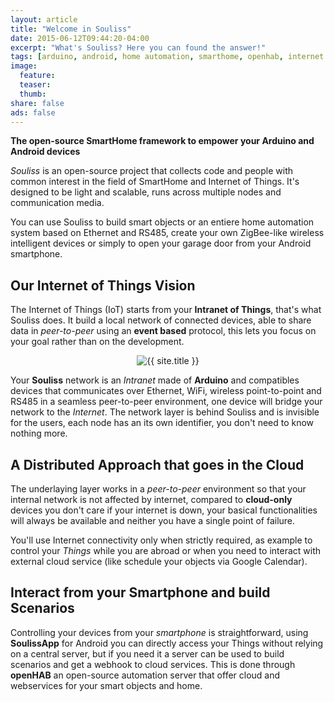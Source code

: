 ```yaml
---
layout: article
title: "Welcome in Souliss"
date: 2015-06-12T09:44:20-04:00
excerpt: "What's Souliss? Here you can found the answer!"
tags: [arduino, android, home automation, smarthome, openhab, internet of things, iot, openHAB]
image:
  feature:
  teaser:
  thumb:
share: false
ads: false
---
```


**The open-source SmartHome framework to empower your Arduino and Android devices**

*Souliss* is an open-source project that collects code and people with common interest in the field of SmartHome and Internet of Things. It's designed to be light and scalable, runs across multiple nodes and communication media.

You can use Souliss to build smart objects or an entiere home automation system based on Ethernet and RS485, create your own ZigBee-like wireless intelligent devices or simply to open your garage door from your Android smartphone.

## Our Internet of Things Vision

The Internet of Things (IoT) starts from your **Intranet of Things**, that's what Souliss does. It build a local network of connected devices, able to share data in *peer-to-peer* using an **event based** protocol, this lets you focus on your goal rather than on the development.

<p class="post-excerpt" align="center"><img src="{{ site.url }}/images/intranetofthings800.png" alt="{{ site.title }}"></p> 

Your **Souliss** network is an *Intranet* made of **Arduino** and compatibles devices that communicates over Ethernet, WiFi, wireless point-to-point and RS485 in a seamless peer-to-peer environment, one device will bridge your network to the *Internet*. The network layer is behind Souliss and is invisible for the users, each node has an its own identifier, you don't need to know nothing more.

## A Distributed Approach that goes in the Cloud

The underlaying layer works in a *peer-to-peer* environment so that your internal network is not affected by internet, compared to **cloud-only** devices you don't care if your internet is down, your basical functionalities will always be available and neither you have a single point of failure. 

You'll use Internet connectivity only when strictly required, as example to control your *Things* while you are abroad or when you need to interact with external cloud service (like schedule your objects via Google Calendar).

## Interact from your Smartphone and build Scenarios

Controlling your devices from your *smartphone* is straightforward, using **SoulissApp** for Android you can directly access your Things without relying on a central server, but if you need it a server can be used to build scenarios and get a webhook to cloud services. This is done through **openHAB** an open-source automation server that offer cloud and webservices for your smart objects and home.